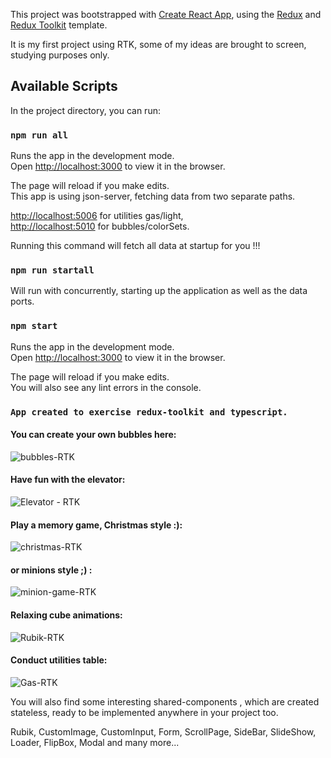 This project was bootstrapped with [Create React App](https://github.com/facebook/create-react-app), using the [Redux](https://redux.js.org/) and [Redux Toolkit](https://redux-toolkit.js.org/) template.

It is my first project using RTK, some of my ideas are brought to screen, studying purposes only.

## Available Scripts

In the project directory, you can run:

### `npm run all`

Runs the app in the development mode.<br />
Open [http://localhost:3000](http://localhost:3000) to view it in the browser.

The page will reload if you make edits.<br />
This app is using json-server, fetching data from two separate paths.<br />

[http://localhost:5006](http://localhost:5006) for utilities gas/light,<br />
[http://localhost:5010](http://localhost:5010) for bubbles/colorSets.<br />

Running this command will fetch all data at startup for you !!!

### `npm run startall`

Will run with concurrently, starting up the application as well as the data ports.

### `npm start`

Runs the app in the development mode.<br />
Open [http://localhost:3000](http://localhost:3000) to view it in the browser.

The page will reload if you make edits.<br />
You will also see any lint errors in the console.

### `App created to exercise redux-toolkit and typescript.`

#### You can create your own bubbles here: 
![bubbles-RTK](https://user-images.githubusercontent.com/68942716/162624409-62399f9f-edfc-4401-aa8b-3213b8d62cf0.png)

#### Have fun with the elevator: 
![Elevator - RTK](https://user-images.githubusercontent.com/68942716/162624727-b1edc1bd-b572-43b6-afb2-3f1e615d5947.png)

#### Play a memory game, Christmas style :):
![christmas-RTK](https://user-images.githubusercontent.com/68942716/162633597-e163c2c9-1a94-41dd-8ce3-1033bd7adcbb.png)

#### or minions style ;) :
![minion-game-RTK](https://user-images.githubusercontent.com/68942716/162633098-2bcc3f42-740c-425f-82c2-77c66f6e21ef.png)

#### Relaxing cube animations:
![Rubik-RTK](https://user-images.githubusercontent.com/68942716/162625057-0695ead0-f894-4b1a-9ee5-dfce26e56bd4.png)

#### Conduct utilities table:
![Gas-RTK](https://user-images.githubusercontent.com/68942716/162625175-9af29bea-8c49-410f-9aa1-df38bd205616.png)

You will also find some interesting shared-components , which are created stateless, ready to be implemented anywhere in your project too.

Rubik,
CustomImage,
CustomInput,
Form,
ScrollPage,
SideBar,
SlideShow,
Loader,
FlipBox,
Modal
and many more...
